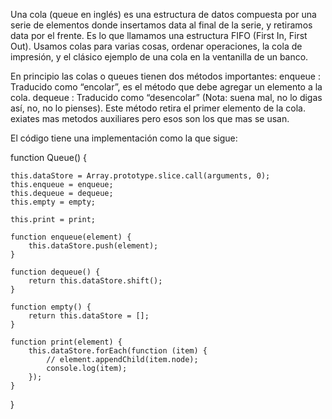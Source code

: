 Una cola (queue en inglés) es una estructura de datos compuesta por una serie de elementos donde insertamos data al final de la serie, 
y retiramos data por el frente. Es lo que llamamos una estructura FIFO (First In, First Out). Usamos colas para varias cosas, 
ordenar operaciones, la cola de impresión, y el clásico ejemplo de una cola en la ventanilla de un banco.

En principio las colas o queues tienen dos métodos importantes:
enqueue : Traducido como “encolar”, es el método que debe agregar un elemento a la cola.
dequeue : Traducido como “desencolar” (Nota: suena mal, no lo digas así, no, no lo pienses). Este método retira el primer elemento de la cola.
exiates mas metodos auxiliares pero esos son los que mas se usan.

El código tiene una implementación como la que sigue: 

function Queue() {

    this.dataStore = Array.prototype.slice.call(arguments, 0);
    this.enqueue = enqueue;
    this.dequeue = dequeue;
    this.empty = empty;

    this.print = print;

    function enqueue(element) {
        this.dataStore.push(element);
    }

    function dequeue() {
        return this.dataStore.shift();
    }

    function empty() {
        return this.dataStore = [];
    }

    function print(element) {
        this.dataStore.forEach(function (item) {
            // element.appendChild(item.node);
            console.log(item);
        });
    }
}

